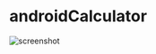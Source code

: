 # androidCalculator

![screenshot](https://user-images.githubusercontent.com/28810701/46587299-8b875580-ca8a-11e8-87d9-ed4d6a440c2f.png)
